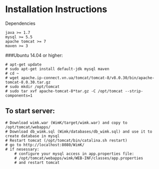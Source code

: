 Installation Instructions
==================


Dependencies

    java >= 1.7
    mysql >= 5.5
    apache tomcat >= 7
    maven >= 3
    
###Ubuntu 14.04 or higher: 

    # apt-get update
    # sudo apt-get install default-jdk mysql maven
    # cd ~
    # wget apache.ip-connect.vn.ua/tomcat/tomcat-8/v8.0.30/bin/apache-tomcat-8.0.30.tar.gz
    # sudo mkdir /opt/tomcat
    # sudo tar xvf apache-tomcat-8*tar.gz -C /opt/tomcat --strip-components=1

## To start server:
    # Download wimk.war (WimK/target/wimk.war) and copy to /opt/tomcat/webapps/
    # Download db_wimk.sql (Wimk/databases/db_wimk.sql) and use it to create database in mysql
    # Restart tomcat (/opt/tomcat/bin/catalina.sh restart)
    # go to http://localhost:8080/WimK/
    # if nesessary:  
        # configure your mysql access in app.properties file:
        # /opt/tomcat/webapps/wimk/WEB-INF/classes/app.properties
        # and restart tomcat
